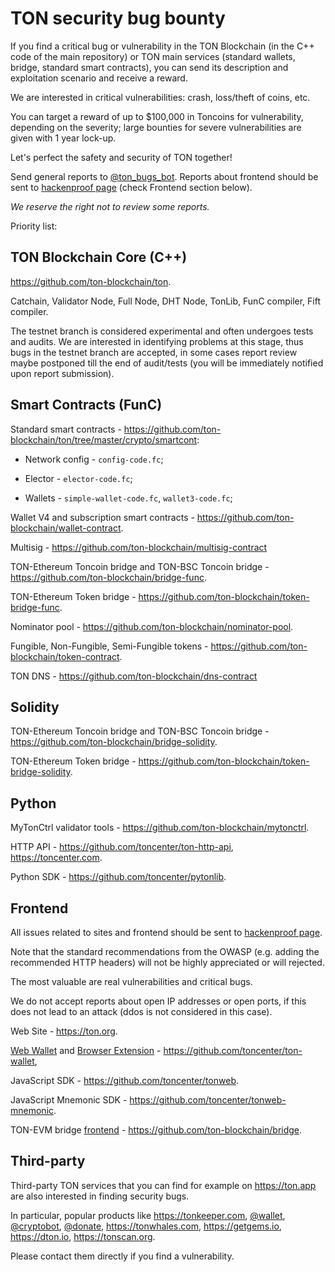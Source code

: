 # TON security bug bounty

If you find a critical bug or vulnerability in the TON Blockchain (in the C++ code of the main repository) or TON main services (standard wallets, bridge, standard smart contracts), you can send its description and exploitation scenario and receive a reward.

We are interested in critical vulnerabilities: crash, loss/theft of coins, etc.

You can target a reward of up to $100,000 in Toncoins for vulnerability, depending on the severity; large bounties for severe vulnerabilities are given with 1 year lock-up.

Let's perfect the safety and security of TON together!

Send general reports to [@ton_bugs_bot](https://t.me/ton_bugs_bot). Reports about frontend should be sent to [hackenproof page](https://hackenproof.com/programs/ton-society) (check Frontend section below).

_We reserve the right not to review some reports._

Priority list:

## TON Blockchain Core (C++)

https://github.com/ton-blockchain/ton.

Catchain, Validator Node, Full Node, DHT Node, TonLib, FunC compiler, Fift compiler.

The testnet branch is considered experimental and often undergoes tests and audits. We are interested in identifying problems at this stage, thus bugs in the testnet branch are accepted, in some cases report review maybe postponed till the end of audit/tests (you will be immediately notified upon report submission).

## Smart Contracts (FunC)

Standard smart contracts - https://github.com/ton-blockchain/ton/tree/master/crypto/smartcont:

- Network config - `config-code.fc`;

- Elector - `elector-code.fc`;

- Wallets - `simple-wallet-code.fc`, `wallet3-code.fc`;

Wallet V4 and subscription smart contracts - https://github.com/ton-blockchain/wallet-contract. 

Multisig - https://github.com/ton-blockchain/multisig-contract

TON-Ethereum Toncoin bridge and TON-BSC Toncoin bridge - https://github.com/ton-blockchain/bridge-func. 

TON-Ethereum Token bridge - https://github.com/ton-blockchain/token-bridge-func. 

Nominator pool - https://github.com/ton-blockchain/nominator-pool.

Fungible, Non-Fungible, Semi-Fungible tokens - https://github.com/ton-blockchain/token-contract. 

TON DNS - https://github.com/ton-blockchain/dns-contract

## Solidity 

TON-Ethereum Toncoin bridge and TON-BSC Toncoin bridge - https://github.com/ton-blockchain/bridge-solidity.

TON-Ethereum Token bridge - https://github.com/ton-blockchain/token-bridge-solidity.

## Python

MyTonCtrl validator tools - https://github.com/ton-blockchain/mytonctrl.

HTTP API - https://github.com/toncenter/ton-http-api, https://toncenter.com.

Python SDK - https://github.com/toncenter/pytonlib.

## Frontend

All issues related to sites and frontend should be sent to [hackenproof page](https://hackenproof.com/programs/ton-society).

Note that the standard recommendations from the OWASP (e.g. adding the recommended HTTP headers) will not be highly appreciated or will rejected.

The most valuable are real vulnerabilities and critical bugs.

We do not accept reports about open IP addresses or open ports, if this does not lead to an attack (ddos is not considered in this case).

Web Site - https://ton.org.

[Web Wallet](https://wallet.ton.org) and [Browser Extension](https://chrome.google.com/webstore/detail/ton-wallet/nphplpgoakhhjchkkhmiggakijnkhfnd) - https://github.com/toncenter/ton-wallet, 

JavaScript SDK - https://github.com/toncenter/tonweb.

JavaScript Mnemonic SDK - https://github.com/toncenter/tonweb-mnemonic. 

TON-EVM bridge [frontend](https://ton.org/bridge) - https://github.com/ton-blockchain/bridge.

## Third-party

Third-party TON services that you can find for example on https://ton.app are also interested in finding security bugs.

In particular, popular products like https://tonkeeper.com, [@wallet](https://t.me/wallet), [@cryptobot](https://t.me/cryptobot), [@donate](https://t.me/donate), https://tonwhales.com, https://getgems.io, https://dton.io, https://tonscan.org.

Please contact them directly if you find a vulnerability.
